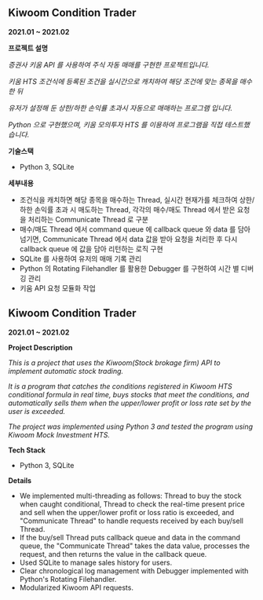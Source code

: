 ## Kiwoom Condition Trader

**2021.01 ~ 2021.02**

**프로젝트 설명**

*증권사 키움 API 를 사용하여 주식 자동 매매를 구현한 프로젝트입니다.*

*키움* *HTS* *조건식에 등록된 조건을 실시간으로 캐치하여 해당 조건에 맞는 종목을 매수한 뒤*

*유저가 설정해 둔 상한/하한 손익률 초과시 자동으로 매매하는 프로그램 입니다.*

*Python 으로 구현했으며, 키움 모의투자 HTS 를 이용하여 프로그램을 직접 테스트했습니다.*

**기술스택**

- Python 3,  SQLite

**세부내용**

- 조건식을 캐치하면 해당 종목을 매수하는 Thread, 실시간 현재가를 체크하여 상한/하한 손익률 초과 시 매도하는 Thread, 각각의 매수/매도 Thread 에서 받은 요청을 처리하는 Communicate Thread 로 구분
- 매수/매도 Thread 에서 command queue 에 callback queue 와 data 를 담아 넘기면, Communicate Thread 에서 data 값을 받아 요청을 처리한 후 다시 callback queue 에 값을 담아 리턴하는 로직 구현
- SQLite 를 사용하여 유저의 매매 기록 관리
- Python 의 Rotating Filehandler 를 활용한 Debugger 를 구현하여 시간 별 디버깅 관리
- 키움 API 요청 모듈화 작업


## Kiwoom Condition Trader

**2021.01 ~ 2021.02**

**Project Description**

*This is a project that uses the Kiwoom(Stock brokage firm) API to implement automatic stock trading.*

*It is a program that catches the conditions registered in Kiwoom HTS conditional formula in real time, buys stocks that meet the conditions, and automatically sells them when the upper/lower profit or loss rate set by the user is exceeded.*

*The project was implemented using Python 3 and tested the program using Kiwoom Mock Investment HTS.*

**Tech Stack**

- Python 3,  SQLite

**Details**

- We implemented multi-threading as follows: Thread to buy the stock when caught conditional, Thread to check the real-time present price and sell when the upper/lower profit or loss ratio is exceeded, and "Communicate Thread" to handle requests received by each buy/sell Thread.
- If the buy/sell Thread puts callback queue and data in the command queue, the "Communicate Thread" takes the data value, processes the request, and then returns the value in the callback queue.
- Used SQLite to manage sales history for users.
- Clear chronological log management with Debugger implemented with Python's Rotating Filehandler.
- Modularized Kiwoom API requests.

